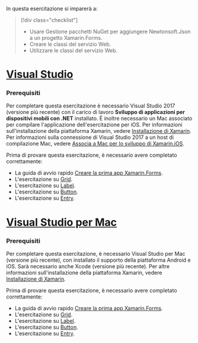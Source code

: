 In questa esercitazione si imparerà a:

> [!div class="checklist"]
> - Usare Gestione pacchetti NuGet per aggiungere Newtonsoft.Json a un progetto Xamarin.Forms.
> - Creare le classi del servizio Web.
> - Utilizzare le classi del servizio Web.

# <a name="visual-studiotabvswin"></a>[Visual Studio](#tab/vswin)

### <a name="prerequisites"></a>Prerequisiti

Per completare questa esercitazione è necessario Visual Studio 2017 (versione più recente) con il carico di lavoro **Sviluppo di applicazioni per dispositivi mobili con .NET** installato. È inoltre necessario un Mac associato per compilare l'applicazione dell'esercitazione per iOS. Per informazioni sull'installazione della piattaforma Xamarin, vedere [Installazione di Xamarin](~/get-started/installation/index.md). Per informazioni sulla connessione di Visual Studio 2017 a un host di compilazione Mac, vedere [Associa a Mac per lo sviluppo di Xamarin.iOS](~/ios/get-started/installation/windows/connecting-to-mac/index.md).

Prima di provare questa esercitazione, è necessario avere completato correttamente:

- La guida di avvio rapido [Creare la prima app Xamarin.Forms](~/get-started/first-app/index.md).
- L'esercitazione su [Grid](~/get-started/tutorials/grid/index.yml).
- L'esercitazione su [Label](~/get-started/tutorials/label/index.yml).
- L'esercitazione su [Button](~/get-started/tutorials/button/index.yml).
- L'esercitazione su [Entry](~/get-started/tutorials/entry/index.yml).

# <a name="visual-studio-for-mactabvsmac"></a>[Visual Studio per Mac](#tab/vsmac)

### <a name="prerequisites"></a>Prerequisiti

Per completare questa esercitazione, è necessario Visual Studio per Mac (versione più recente), con installato il supporto della piattaforma Android e iOS. Sarà necessario anche Xcode (versione più recente). Per altre informazioni sull'installazione della piattaforma Xamarin, vedere [Installazione di Xamarin](~/get-started/installation/index.md).

Prima di provare questa esercitazione, è necessario avere completato correttamente:

- La guida di avvio rapido [Creare la prima app Xamarin.Forms](~/get-started/first-app/index.md).
- L'esercitazione su [Grid](~/get-started/tutorials/grid/index.yml).
- L'esercitazione su [Label](~/get-started/tutorials/label/index.yml).
- L'esercitazione su [Button](~/get-started/tutorials/button/index.yml).
- L'esercitazione su [Entry](~/get-started/tutorials/entry/index.yml).
